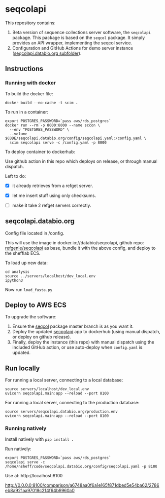 # seqcolapi

This repository contains:

1. Beta version of sequence collections server software, the `seqcolapi` package. This package is based on the `seqcol` package. It simply provides an API wrapper, implementing the seqcol service.
2. Configuration and GitHub Actions for demo server instance ([seqcolapi.databio.org subfolder](/seqcolapi.databio.org)).

## Instructions

### Running with docker

To build the docker file:

```
docker build --no-cache -t scim .
```

To run in a container:

```
export POSTGRES_PASSWORD=`pass aws/rds_postgres` 
docker run --rm -p 8000:8000 --name sccon \
  --env "POSTGRES_PASSWORD" \
  --volume $CODE/seqcolapi.databio.org/config/seqcolapi.yaml:/config.yaml \
  scim seqcolapi serve -c /config.yaml -p 8000
```

To deploy container to dockerhub:

Use github action in this repo which deploys on release, or through manual dispatch.


Left to do:
- [x] it already retrieves from a refget server.
- [x] let me insert stuff using only checksums.
- [ ] make it take 2 refget servers correctly.


## seqcolapi.databio.org

Config file located in /config.

This will use the image in docker.io://databio/seqcolapi, github repo: [refgenie/seqcolapi](https://github.com/refgenie/seqcolapi) as base, bundle it with the above config, and deploy to the shefflab ECS.


To load up new data:
```
cd analysis
source ../servers/localhost/dev_local.env
ipython3
```

Now run `load_fasta.py`

## Deploy to AWS ECS

To upgrade the software:

1. Ensure the [seqcol](https://github.com/refgenie/seqcol/) package master branch is as you want it.
2. Deploy the updated [secqolapi](https://github.com/refgenie/seqcolapi/) app to dockerhub (using manual dispatch, or deploy on github release).
3. Finally, deploy the instance (this repo) with manual dispatch using the included GitHub action, or use auto-deploy when `config.yaml` is updated.


## Run locally

For running a local server, connecting to a local database:
```
source servers/localhost/dev_local.env
uvicorn seqcolapi.main:app --reload --port 8100
```

For running a local server, connecting to the production database:
```
source servers/seqcolapi.databio.org/production.env
uvicorn seqcolapi.main:app --reload --port 8100
```


### Running natively

Install natively with `pip install .`

Run natively:
```
export POSTGRES_PASSWORD=`pass aws/rds_postgres`
seqcolapi serve -c /home/nsheff/code/seqcolapi.databio.org/config/seqcolapi.yaml -p 8100
```

Use at: http://localhost:8100

http://0.0.0.0:8100/comparison/a6748aa0f6a1e165f871dbed5e54ba62/2786eb8a921aa97018c214f64b9960a0

